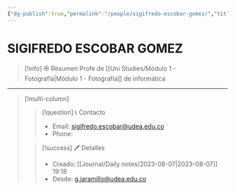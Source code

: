 ```yaml
---
{"dg-publish":true,"permalink":"/people/sigifredo-escobar-gomez/","title":"SIGIFREDO ESCOBAR GOMEZ","tags":["Person"],"noteIcon":"","created":"2023-03-29T15:07:53.609-05:00","updated":"2023-08-07T19:32:11.958-05:00"}
---
```



# SIGIFREDO ESCOBAR GOMEZ

> [!info] 🏵️ Resumen
> Profe de [[Uni Studies/Módulo 1 - Fotografía\|Módulo 1 - Fotografía]] de informática

---- 
> [!multi-column]
> 
> > [!question] 📞 Contacto
> > - Email: sigifredo.escobar@udea.edu.co 
> > - Phone:  
> 
> > [!success] 🖊️ Detalles
> > - Creado: [[Journal/Daily notes/2023-08-07\|2023-08-07]] 19:18
> > - Desde: g.jaramillo@udea.edu.co  
